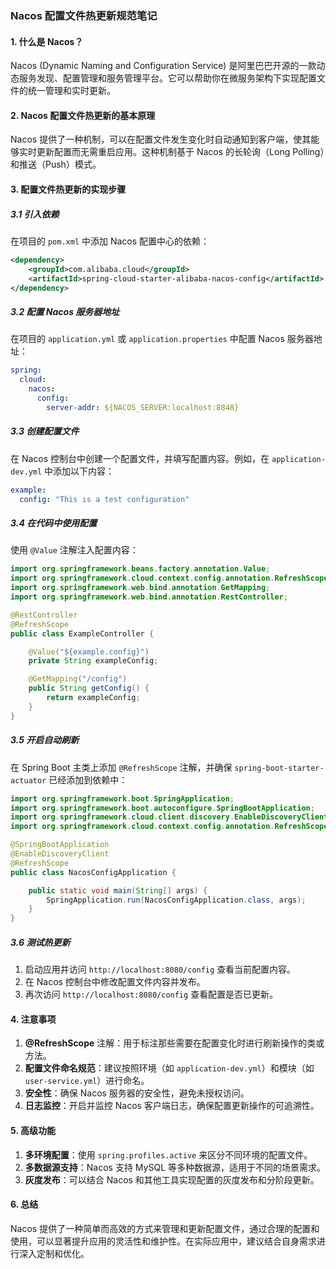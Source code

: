 ### Nacos 配置文件热更新规范笔记

#### 1. 什么是 Nacos？
Nacos (Dynamic Naming and Configuration Service) 是阿里巴巴开源的一款动态服务发现、配置管理和服务管理平台。它可以帮助你在微服务架构下实现配置文件的统一管理和实时更新。

#### 2. Nacos 配置文件热更新的基本原理
Nacos 提供了一种机制，可以在配置文件发生变化时自动通知到客户端，使其能够实时更新配置而无需重启应用。这种机制基于 Nacos 的长轮询（Long Polling）和推送（Push）模式。

#### 3. 配置文件热更新的实现步骤

##### 3.1 引入依赖
在项目的 `pom.xml` 中添加 Nacos 配置中心的依赖：
```xml
<dependency>
    <groupId>com.alibaba.cloud</groupId>
    <artifactId>spring-cloud-starter-alibaba-nacos-config</artifactId>
</dependency>
```

##### 3.2 配置 Nacos 服务器地址
在项目的 `application.yml` 或 `application.properties` 中配置 Nacos 服务器地址：
```yaml
spring:
  cloud:
    nacos:
      config:
        server-addr: ${NACOS_SERVER:localhost:8848}
```

##### 3.3 创建配置文件
在 Nacos 控制台中创建一个配置文件，并填写配置内容。例如，在 `application-dev.yml` 中添加以下内容：
```yaml
example:
  config: "This is a test configuration"
```

##### 3.4 在代码中使用配置
使用 `@Value` 注解注入配置内容：
```java
import org.springframework.beans.factory.annotation.Value;
import org.springframework.cloud.context.config.annotation.RefreshScope;
import org.springframework.web.bind.annotation.GetMapping;
import org.springframework.web.bind.annotation.RestController;

@RestController
@RefreshScope
public class ExampleController {

    @Value("${example.config}")
    private String exampleConfig;

    @GetMapping("/config")
    public String getConfig() {
        return exampleConfig;
    }
}
```

##### 3.5 开启自动刷新
在 Spring Boot 主类上添加 `@RefreshScope` 注解，并确保 `spring-boot-starter-actuator` 已经添加到依赖中：
```java
import org.springframework.boot.SpringApplication;
import org.springframework.boot.autoconfigure.SpringBootApplication;
import org.springframework.cloud.client.discovery.EnableDiscoveryClient;
import org.springframework.cloud.context.config.annotation.RefreshScope;

@SpringBootApplication
@EnableDiscoveryClient
@RefreshScope
public class NacosConfigApplication {

    public static void main(String[] args) {
        SpringApplication.run(NacosConfigApplication.class, args);
    }
}
```

##### 3.6 测试热更新
1. 启动应用并访问 `http://localhost:8080/config` 查看当前配置内容。
2. 在 Nacos 控制台中修改配置文件内容并发布。
3. 再次访问 `http://localhost:8080/config` 查看配置是否已更新。

#### 4. 注意事项

1. **@RefreshScope** 注解：用于标注那些需要在配置变化时进行刷新操作的类或方法。
2. **配置文件命名规范**：建议按照环境（如 `application-dev.yml`）和模块（如 `user-service.yml`）进行命名。
3. **安全性**：确保 Nacos 服务器的安全性，避免未授权访问。
4. **日志监控**：开启并监控 Nacos 客户端日志，确保配置更新操作的可追溯性。

#### 5. 高级功能
1. **多环境配置**：使用 `spring.profiles.active` 来区分不同环境的配置文件。
2. **多数据源支持**：Nacos 支持 MySQL 等多种数据源，适用于不同的场景需求。
3. **灰度发布**：可以结合 Nacos 和其他工具实现配置的灰度发布和分阶段更新。

#### 6. 总结
Nacos 提供了一种简单而高效的方式来管理和更新配置文件，通过合理的配置和使用，可以显著提升应用的灵活性和维护性。在实际应用中，建议结合自身需求进行深入定制和优化。
